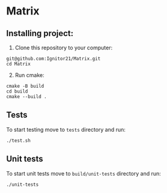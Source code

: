 # Matrix

## Installing project:
1. Clone this repository to your computer:
```
git@github.com:Ignitor21/Matrix.git
cd Matrix
```
2. Run cmake:
```
cmake -B build
cd build 
cmake --build .
```

## Tests
To start testing move to `tests` directory and run:
```
./test.sh
```

## Unit tests
To start unit tests move to `build/unit-tests` directory and run:

```
./unit-tests
```